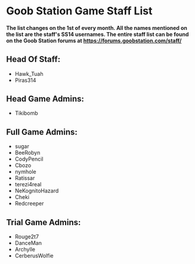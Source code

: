 # Goob Station Game Staff List

#### The list changes on the 1st of every month. All the names mentioned on the list are the staff's SS14 usernames. The entire staff list can be found on the Goob Station forums at https://forums.goobstation.com/staff/ 

## Head Of Staff:
- Hawk_Tuah
- Piras314

## Head Game Admins:
- Tikibomb

## Full Game Admins:
- sugar
- BeeRobyn
- CodyPencil
- Cbozo
- nymhole
- Ratissar
- terezi4real
- NeKognitoHazard
- Cheki
- Redcreeper

## Trial Game Admins:
- Rouge2t7
- DanceMan
- Archylle
- CerberusWolfie
